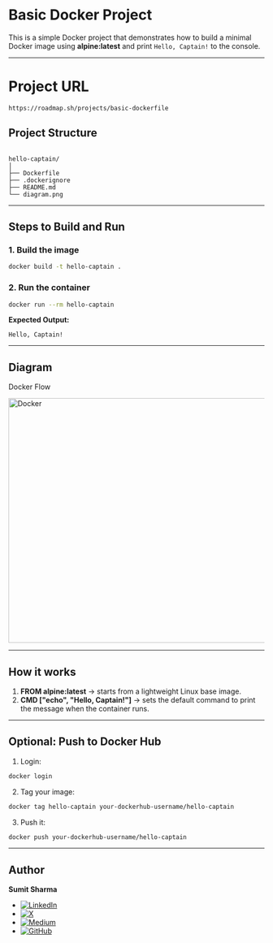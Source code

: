 
# Basic Docker Project

This is a simple Docker project that demonstrates how to build a minimal Docker image using **alpine:latest** and print `Hello, Captain!` to the console.

---

# Project URL
```
https://roadmap.sh/projects/basic-dockerfile
```
## Project Structure
```

hello-captain/
│
├── Dockerfile
├── .dockerignore
├── README.md
└── diagram.png

````

---

## Steps to Build and Run

### 1. Build the image
```bash
docker build -t hello-captain .
````

### 2. Run the container

```bash
docker run --rm hello-captain
```

**Expected Output:**

```
Hello, Captain!
```

---

## Diagram

Docker Flow

<img width="961" height="482" alt="Docker" src="https://github.com/user-attachments/assets/bcd37b05-4387-4457-9a69-199361e253b8" />



---

## How it works

1. **FROM alpine\:latest** → starts from a lightweight Linux base image.
2. **CMD \["echo", "Hello, Captain!"]** → sets the default command to print the message when the container runs.

---

## Optional: Push to Docker Hub

1. Login:

```bash
docker login
```

2. Tag your image:

```bash
docker tag hello-captain your-dockerhub-username/hello-captain
```

3. Push it:

```bash
docker push your-dockerhub-username/hello-captain
```

---

## **Author**

**Sumit Sharma**
- [![LinkedIn](https://img.shields.io/badge/LinkedIn-0A66C2?style=flat&logo=linkedin&logoColor=white)](https://www.linkedin.com/in/sumitsharma-ss/)
- [![X](https://img.shields.io/badge/X-black?style=flat&logo=twitter&logoColor=white)](https://x.com/sumitsharma_95)
- [![Medium](https://img.shields.io/badge/Medium-12100E?style=flat&logo=medium&logoColor=white)](https://medium.com/@devopswithsumit)
- [![GitHub](https://img.shields.io/badge/GitHub-100000?style=flat&logo=github&logoColor=white)](https://github.com/sumit0920)
